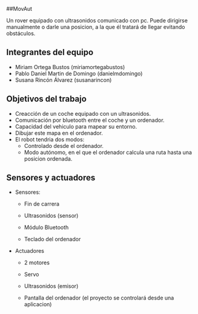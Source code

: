 ﻿##MovAut 

Un rover equipado con ultrasonidos comunicado con pc. Puede dirigirse manualmente o darle una posicion, a la que él tratará de llegar evitando obstáculos.

## Integrantes del equipo

* Miriam Ortega Bustos (miriamortegabustos)
* Pablo Daniel Martin de Domingo (danielmdomingo)
* Susana Rincón Álvarez (susanarincon)

## Objetivos del trabajo

* Creacción de un coche equipado con un ultrasonidos.
* Comunicación por bluetooth entre el coche y un ordenador.
* Capacidad del vehiculo para mapear su entorno.
* Dibujar este mapa en el ordenador.
* El robot tendria dos modos:
	* Controlado desde el ordenador.
	* Modo autónomo, en el que el ordenador calcula una ruta hasta una posicion ordenada.

## Sensores y actuadores

* Sensores:
  
	* Fin de carrera
  
	* Ultrasonidos (sensor)
  
	* Módulo Bluetooth
  
	* Teclado del ordenador

* Actuadores
  
	* 2 motores
  
	* Servo
  
	* Ultrasonidos (emisor)
  
	* Pantalla del ordenador (el proyecto se controlará desde una aplicacion)